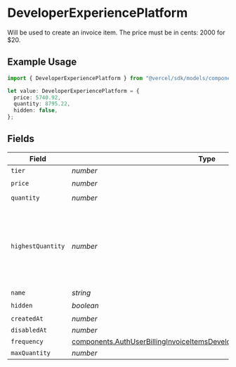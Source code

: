 # DeveloperExperiencePlatform

Will be used to create an invoice item. The price must be in cents: 2000 for $20.

## Example Usage

```typescript
import { DeveloperExperiencePlatform } from "@vercel/sdk/models/components/authuser.js";

let value: DeveloperExperiencePlatform = {
  price: 5740.92,
  quantity: 8795.22,
  hidden: false,
};
```

## Fields

| Field                                                                                                                                                                    | Type                                                                                                                                                                     | Required                                                                                                                                                                 | Description                                                                                                                                                              |
| ------------------------------------------------------------------------------------------------------------------------------------------------------------------------ | ------------------------------------------------------------------------------------------------------------------------------------------------------------------------ | ------------------------------------------------------------------------------------------------------------------------------------------------------------------------ | ------------------------------------------------------------------------------------------------------------------------------------------------------------------------ |
| `tier`                                                                                                                                                                   | *number*                                                                                                                                                                 | :heavy_minus_sign:                                                                                                                                                       | N/A                                                                                                                                                                      |
| `price`                                                                                                                                                                  | *number*                                                                                                                                                                 | :heavy_check_mark:                                                                                                                                                       | N/A                                                                                                                                                                      |
| `quantity`                                                                                                                                                               | *number*                                                                                                                                                                 | :heavy_check_mark:                                                                                                                                                       | N/A                                                                                                                                                                      |
| `highestQuantity`                                                                                                                                                        | *number*                                                                                                                                                                 | :heavy_minus_sign:                                                                                                                                                       | The highest quantity in the current period. Used to render the correct enable/disable UI for add-ons.                                                                    |
| `name`                                                                                                                                                                   | *string*                                                                                                                                                                 | :heavy_minus_sign:                                                                                                                                                       | N/A                                                                                                                                                                      |
| `hidden`                                                                                                                                                                 | *boolean*                                                                                                                                                                | :heavy_check_mark:                                                                                                                                                       | N/A                                                                                                                                                                      |
| `createdAt`                                                                                                                                                              | *number*                                                                                                                                                                 | :heavy_minus_sign:                                                                                                                                                       | N/A                                                                                                                                                                      |
| `disabledAt`                                                                                                                                                             | *number*                                                                                                                                                                 | :heavy_minus_sign:                                                                                                                                                       | N/A                                                                                                                                                                      |
| `frequency`                                                                                                                                                              | [components.AuthUserBillingInvoiceItemsDeveloperExperiencePlatformFrequency](../../models/components/authuserbillinginvoiceitemsdeveloperexperienceplatformfrequency.md) | :heavy_minus_sign:                                                                                                                                                       | N/A                                                                                                                                                                      |
| `maxQuantity`                                                                                                                                                            | *number*                                                                                                                                                                 | :heavy_minus_sign:                                                                                                                                                       | N/A                                                                                                                                                                      |